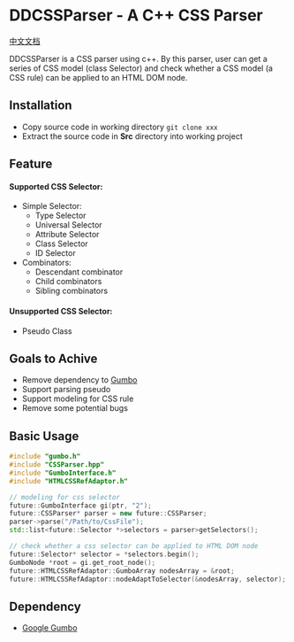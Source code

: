 # DDCSSParser - A C++ CSS Parser

[中文文档](./README.md)

DDCSSParser is a CSS parser using c++. By this parser, user can get a series of CSS model (class Selector) and check whether a CSS model (a CSS rule) can be applied to an HTML DOM node.

## Installation

* Copy source code in working directory `git clone xxx`
* Extract the source code in **Src** directory into working project

## Feature

#### Supported CSS Selector:

- Simple Selector:
  - Type Selector
  - Universal Selector
  - Attribute Selector
  - Class Selector
  - ID Selector
- Combinators:
  - Descendant combinator
  - Child combinators
  - Sibling combinators

#### Unsupported CSS Selector:

* Pseudo Class

## Goals to Achive

* Remove dependency to [Gumbo](https://github.com/google/gumbo-parser)
* Support parsing pseudo
* Support modeling for CSS rule
* Remove some potential bugs

## Basic Usage

```c++
#include "gumbo.h"
#include "CSSParser.hpp"
#include "GumboInterface.h"
#include "HTMLCSSRefAdaptor.h"

// modeling for css selector
future::GumboInterface gi(ptr, "2");
future::CSSParser* parser = new future::CSSParser;
parser->parse("/Path/to/CssFile");
std::list<future::Selector *>selectors = parser>getSelectors();

// check whether a css selector can be applied to HTML DOM node
future::Selector* selector = *selectors.begin();
GumboNode *root = gi.get_root_node();
future::HTMLCSSRefAdaptor::GumboArray nodesArray = &root;
future::HTMLCSSRefAdaptor::nodeAdaptToSelector(&nodesArray, selector);
```

## Dependency

* [Google Gumbo](https://github.com/google/gumbo-parser)